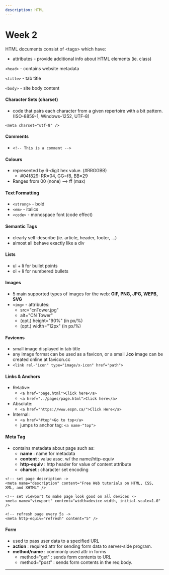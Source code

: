 ```yaml
---
description: HTML
---
```


# Week 2

HTML documents consist of \<tags> which have:

* attributes - provide additional info about HTML elements (ie. class)



`<head>` - contains website metadata

`<title>` - tab title

`<body>` - site body content



#### Character Sets (charset)

* code that pairs each character from a given repertoire with a bit pattern. (ISO-8859-1, Windows-1252, UTF-8)

```markup
<meta charset="utf-8" />
```

#### Comments

* `<!-- This is a comment -->`

#### Colours

* represented by 6-digit hex value. (#RRGGBB)&#x20;
  * \#04f829: RR=04, GG=f8, BB=29
* Ranges from 00 (none) --> ff (max)

#### Text Formatting

* `<strong>` - bold
* `<em>` - italics
* `<code>` - monospace font (code effect)

#### Semantic Tags

* clearly self-describe (ie. article, header, footer, ...)
* almost all behave exactly like a div

#### Lists

* ul + li for bullet points
* ol + li for numbered bullets

#### Images

* 5 main supported types of images for the web: **GIF, PNG, JPG, WEPB, SVG**
* `<img>` - attributes:
  * src="cnTower.jpg"
  * alt="CN Tower"
  * (opt.) height="90%" (in px/%)
  * (opt.) width="12px" (in px/%)

#### Favicons

* small image displayed in tab title
* any image format can be used as a favicon, or a small **.ico** image can be created online at favicon.cc
* `<link rel-"icon" type="image/x-icon" href="path">`

#### Links & Anchors

* Relative:
  * `<a href="page.html">Click here</a>`
  * `<a href="../pages/page.html">Click here</a>`
* Absolute:
  * `<a href="https://www.espn.ca/">Click Here</a>`
* Internal:
  * `<a href="#top">Go to top</a>`
  * jumps to anchor tag: `<a name-"top">`

#### Meta Tag

* contains metadata about page such as:
  * **name** : name for metadata
  * **content** : value assc. w/ the name/http-equiv
  * **http-equiv** : http header for value of content attribute
  * **charset** : character set encoding

```markup
<!-- set page description ->
<meta name="description" content="Free Web tutorials on HTML, CSS, XML, and XHTML" />

<!-- set viewport to make page look good on all devices ->
<meta name="viewport" content="width=device-width, initial-scale=1.0" />

<!-- refresh page every 5s ->
<meta http-equiv="refresh" content="5" />
```

#### Form

* used to pass user data to a specified URL
* **action** : required attr for sending form data to server-side program.
* **method/name** : commonly used attr in forms
  * method="get" : sends form contents to URL
  * method="post" : sends form contents in the req body.



****
